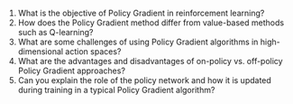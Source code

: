 1. What is the objective of Policy Gradient in reinforcement learning? 
2. How does the Policy Gradient method differ from value-based methods such as Q-learning? 
3. What are some challenges of using Policy Gradient algorithms in high-dimensional action spaces? 
4. What are the advantages and disadvantages of on-policy vs. off-policy Policy Gradient approaches? 
5. Can you explain the role of the policy network and how it is updated during training in a typical Policy Gradient algorithm?